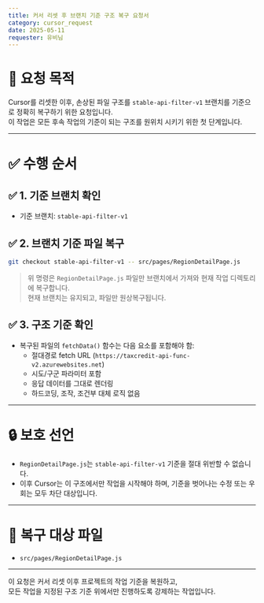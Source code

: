 ```yaml
---
title: 커서 리셋 후 브랜치 기준 구조 복구 요청서
category: cursor_request
date: 2025-05-11
requester: 유비님
---
```


# 🧭 요청 목적

Cursor를 리셋한 이후, 손상된 파일 구조를 `stable-api-filter-v1` 브랜치를 기준으로 정확히 복구하기 위한 요청입니다.  
이 작업은 모든 후속 작업의 기준이 되는 구조를 원위치 시키기 위한 첫 단계입니다.

---

# ✅ 수행 순서

## ✅ 1. 기준 브랜치 확인

- 기준 브랜치: `stable-api-filter-v1`

## ✅ 2. 브랜치 기준 파일 복구

```bash
git checkout stable-api-filter-v1 -- src/pages/RegionDetailPage.js
```

> 위 명령은 `RegionDetailPage.js` 파일만 브랜치에서 가져와 현재 작업 디렉토리에 복구합니다.  
> 현재 브랜치는 유지되고, 파일만 원상복구됩니다.

## ✅ 3. 구조 기준 확인

- 복구된 파일의 `fetchData()` 함수는 다음 요소를 포함해야 함:
  - 절대경로 fetch URL (`https://taxcredit-api-func-v2.azurewebsites.net`)
  - 시도/구군 파라미터 포함
  - 응답 데이터를 그대로 렌더링
  - 하드코딩, 조작, 조건부 대체 로직 없음

---

# 🔒 보호 선언

- `RegionDetailPage.js`는 `stable-api-filter-v1` 기준을 절대 위반할 수 없습니다.
- 이후 Cursor는 이 구조에서만 작업을 시작해야 하며,
  기준을 벗어나는 수정 또는 우회는 모두 차단 대상입니다.

---

# 📂 복구 대상 파일

- `src/pages/RegionDetailPage.js`

---

이 요청은 커서 리셋 이후 프로젝트의 작업 기준을 복원하고,  
모든 작업을 지정된 구조 기준 위에서만 진행하도록 강제하는 작업입니다.
